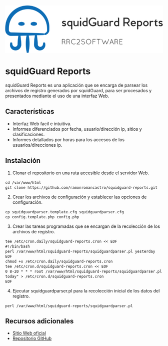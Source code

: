 ![Logo](images/complete.logo.png)

# squidGuard Reports

squidGuard Reports es una aplicación que se encarga de parsear los archivos de registro generados por squidGuard, para ser procesados y presentados mediante el uso de una interfaz Web.

## Características

- Interfaz Web facil e intuitiva.
- Informes diferenciados por fecha, usuario/dirección ip, sitios y clasificaciones.
- Informes detallados por horas para los accesos de los usuarios/direcciones ip.

## Instalación

1. Clonar el repositorio en una ruta accesible desde el servidor Web.
```
cd /var/www/html
git clone https://github.com/ramonromancastro/squidguard-reports.git
```
2. Crear los archivos de configuración y establecer las opciones de configuración.
```
cp squidguardparser.template.cfg squidguardparser.cfg
cp config.template.php config.php
```
3. Crear las tareas programadas que se encargan de la recolección de los archivos de registro.
```
tee /etc/cron.daily/squidguard-reports.cron << EOF
#!/bin/bash
perl /var/www/html/squidguard-reports/squidguardparser.pl yesterday
EOF
chmod +x /etc/cron.daily/squidguard-reports.cron
tee /etc/cron.d/squidguard-reports.cron << EOF
0 8-20 * * * root /var/www/html/squidguard-reports/squidguardparser.pl today" > /etc/cron.d/squidguard-reports.cron
EOF
```
4. Ejecutar squidguardparser.pl para la recolección inicial de los datos del registro.
```
perl /var/www/html/squidguard-reports/squidguardparser.pl
```

## Recursos adicionales

* [Sitio Web oficial](http://www.rrc2software.com)
* [Repositorio GitHub](https://github.com/ramonromancastro/squidguard-reports)
